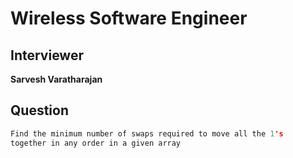 # Wireless Software Engineer

## Interviewer
**Sarvesh Varatharajan**

## Question
```c
Find the minimum number of swaps required to move all the 1's
together in any order in a given array
```